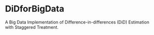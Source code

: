 # DiDforBigData
A Big Data Implementation of Difference-in-differences (DiD) Estimation with Staggered Treatment.

